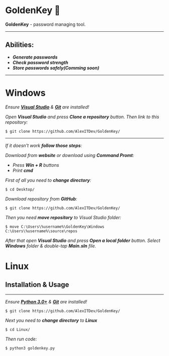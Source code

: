 # GoldenKey :key:
**GoldenKey** - password managing tool.
____
## Abilities:
+ ***Generate passwords***
+ ***Check password strength***
+ ***Store passwords safely(Comming soon)***
____
# Windows
*Ensure [**Visual Studio**](https://visualstudio.microsoft.com/downloads/, "Download Visual Studio") & [**Git**](https://git-scm.com/downloads, "Download Git") are installed!*

*Open **Visual Studio** and press **Clone a repository** button. Then link to this repository:*

```console
$ git clone https://github.com/AlexITDev/GoldenKey/
```
____
*If it doesn't work **follow those steps**:*

*Download from **website** or download using **Command Promt**:*
+ *Press **Win + R** buttons*
+ *Print **cmd***

*First of all you need to **change directory**:*

```console
$ cd Desktop/
```
*Download repository from **GitHub**:*
```console
$ git clone https://github.com/AlexITDev/GoldenKey/
```

*Then you need **move repository** to Visual Studio folder:*
```console
$ move C:\Users\%username%\GoldenKey\Windows C:\Users\%username%\source\repos
```
*After that open **Visual Studio** and press **Open a local folder** button.
Select **Windows** folder & double-tap **Main.sln** file.*

# Linux
## Installation & Usage
____
*Ensure [**Python 3.0+**](https://www.python.org/downloads/, "Download Python") & [**Git**](https://git-scm.com/downloads, "Download Git") are installed!*

```console
$ git clone https://github.com/AlexITDev/GoldenKey/
```
*Next you need to **change directory** to **Linux***
```console
$ cd Linux/
```
*Then run code:*
```console
$ python3 goldenkey.py
```
